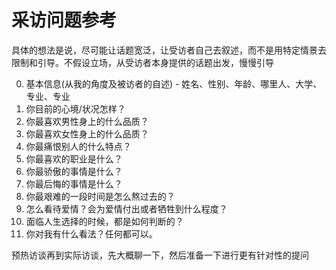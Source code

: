 # 采访问题参考

具体的想法是说，尽可能让话题宽泛，让受访者自己去叙述，而不是用特定情景去限制和引导。不假设立场，从受访者本身提供的话题出发，慢慢引导

0. 基本信息(从我的角度及被访者的自述) - 姓名、性别、年龄、哪里人、大学、专业、专业
1. 你目前的心境/状况怎样？
2. 你最喜欢男性身上的什么品质？
3. 你最喜欢女性身上的什么品质？
4. 你最痛恨别人的什么特点？
5. 你最喜欢的职业是什么？
6. 你最骄傲的事情是什么？
7. 你最后悔的事情是什么？
8. 你最艰难的一段时间是怎么熬过去的？
9. 怎么看待爱情？会为爱情付出或者牺牲到什么程度？
10. 面临人生选择的时候，都是如何判断的？
11. 你对我有什么看法？任何都可以。

预热访谈再到实际访谈，先大概聊一下，然后准备一下进行更有针对性的提问

